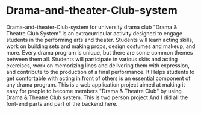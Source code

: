 # Drama-and-theater-Club-system
Drama-and-theater-Club-system for university drama club
"Drama & Theatre Club System" is an extracurricular activity designed to engage students in the performing arts and theater. 
Students will learn acting skills, work on building sets and making props, design costumes and makeup, and more.
Every drama program is unique, but there are some common themes between them all.
Students will participate in various skits and acting exercises, work on memorizing lines and delivering them with expression, 
and contribute to the production of a final performance. 
It Helps students to get comfortable with acting in front of others is an essential component of any drama program. 
This is a web application project aimed at making it easy for people to become members "Drama & Theatre Club" by using Drama & Theatre Club system.
This is two person project And I did all the font-end parts and part of the backend here.
